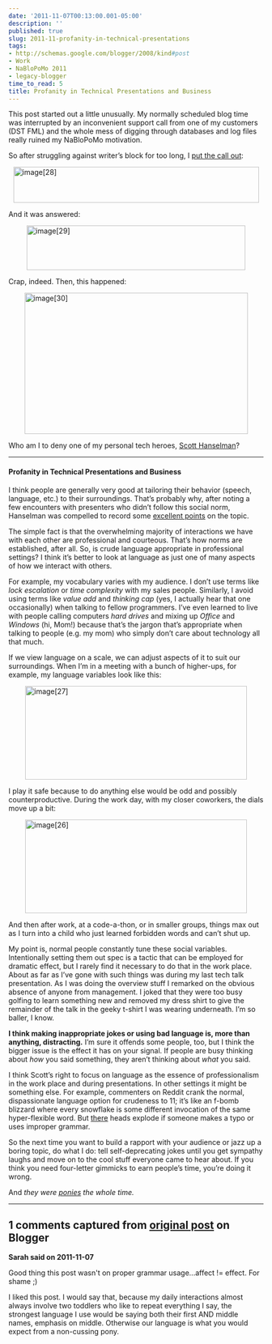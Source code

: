 ```yaml
---
date: '2011-11-07T00:13:00.001-05:00'
description: ''
published: true
slug: 2011-11-profanity-in-technical-presentations
tags:
- http://schemas.google.com/blogger/2008/kind#post
- Work
- NaBloPoMo 2011
- legacy-blogger
time_to_read: 5
title: Profanity in Technical Presentations and Business
---
```


<p>This post started out a little unusually. My normally scheduled blog time was interrupted by an inconvenient support call from one of my customers (DST FML) and the whole mess of digging through databases and log files really ruined my NaBloPoMo motivation. </p>
<p>So after struggling against writer’s block for too long, I <a href="https://plus.google.com/103506291560311820711/posts/U4RurULNe4X">put the call out</a>:</p>
<p><a href="https://plus.google.com/103506291560311820711/posts/U4RurULNe4X"><img alt="image[28]" border="0" height="71" src="http://lh4.ggpht.com/-h8goKoVL_Tc/TrdpBsVeBbI/AAAAAAAAD-c/1on4g8xYv8M/image%25255B28%25255D%25255B2%25255D.png" style="background-image: none; border-right-width: 0px; margin: 3px auto; padding-left: 0px; padding-right: 0px; display: block; float: none; border-top-width: 0px; border-bottom-width: 0px; border-left-width: 0px; padding-top: 0px;" title="image[28]" width="485" /></a></p>
<p>And it was answered:</p>
<p><a href="https://plus.google.com/103506291560311820711/posts/U4RurULNe4X"><img alt="image[29]" border="0" height="88" src="http://lh5.ggpht.com/-_twonJ-Gc4o/TrdpCB41YJI/AAAAAAAAD-k/ULVyJJf9FGg/image%25255B29%25255D%25255B2%25255D.png" style="background-image: none; border-right-width: 0px; margin: 3px auto; padding-left: 0px; padding-right: 0px; display: block; float: none; border-top-width: 0px; border-bottom-width: 0px; border-left-width: 0px; padding-top: 0px;" title="image[29]" width="432" /></a></p>
<p>Crap, indeed. Then, this happened:</p>
<p><a href="https://plus.google.com/103506291560311820711/posts/U4RurULNe4X"><img alt="image[30]" border="0" height="279" src="http://lh4.ggpht.com/-Dm17B6lC0sY/TrdpCuEmZAI/AAAAAAAAD-s/j3fGm34l5-Q/image%25255B30%25255D%25255B2%25255D.png" style="background-image: none; border-right-width: 0px; margin: 3px auto; padding-left: 0px; padding-right: 0px; display: block; float: none; border-top-width: 0px; border-bottom-width: 0px; border-left-width: 0px; padding-top: 0px;" title="image[30]" width="441" /></a></p>
<p>Who am I to deny one of my personal tech heroes, <a href="http://www.hanselman.com/blog/">Scott Hanselman</a>?</p>  <hr />        <h4>Profanity in Technical Presentations and Business</h4>
<p>I think people are generally very good at tailoring their behavior (speech, language, etc.) to their surroundings. That’s probably why, after noting a few encounters with presenters who didn’t follow this social norm, Hanselman was compelled to record some <a href="http://www.hanselman.com/blog/ProfanityDoesntWork.aspx">excellent points</a> on the topic.</p>
<p>The simple fact is that the overwhelming majority of interactions we have with each other are professional and courteous. That’s how norms are established, after all. So, is crude language appropriate in professional settings? I think it’s better to look at language as just one of many aspects of how we interact with others. </p>
<p>For example, my vocabulary varies with my audience. I don’t use terms like <em>lock escalation </em>or <em>time complexity </em>with my sales people. Similarly, I avoid using terms like <em>value add </em>and <em>thinking cap </em>(yes, I actually hear that one occasionally) when talking to fellow programmers. I’ve even learned to live with people calling computers <em>hard drives </em>and mixing up <em>Office </em>and <em>Windows </em>(hi, Mom!) because that’s the jargon that’s appropriate when talking to people (e.g. my mom) who simply don’t care about technology all that much.</p>
<p>If we view language on a scale, we can adjust aspects of it to suit our surroundings. When I’m in a meeting with a bunch of higher-ups, for example, my language variables look like this:</p>
<p><img alt="image[27]" border="0" height="185" src="http://lh3.ggpht.com/-jt67tdCU0fg/TrdpDmt9fBI/AAAAAAAAD-w/9ljzm0l0DZo/image%25255B27%25255D%25255B3%25255D.png" style="background-image: none; border-right-width: 0px; margin: 3px auto; padding-left: 0px; padding-right: 0px; display: block; float: none; border-top-width: 0px; border-bottom-width: 0px; border-left-width: 0px; padding-top: 0px;" title="image[27]" width="438" /></p>
<p>I play it safe because to do anything else would be odd and possibly counterproductive. During the work day, with my closer coworkers, the dials move up a bit:</p>
<p><img alt="image[26]" border="0" height="185" src="http://lh6.ggpht.com/-CnRkxm1XQ3Q/TrdpDvN0MCI/AAAAAAAAD-8/AbkWBnCRn3c/image%25255B26%25255D%25255B3%25255D.png" style="background-image: none; border-right-width: 0px; margin: 3px auto; padding-left: 0px; padding-right: 0px; display: block; float: none; border-top-width: 0px; border-bottom-width: 0px; border-left-width: 0px; padding-top: 0px;" title="image[26]" width="438" /></p>
<p>And then after work, at a code-a-thon, or in smaller groups, things max out as I turn into a child who just learned forbidden words and can’t shut up.</p>
<p>My point is, normal people constantly tune these social variables. Intentionally setting them out spec is a tactic that can be employed for dramatic effect, but I rarely find it necessary to do that in the work place. About as far as I’ve gone with such things was during my last tech talk presentation. As I was doing the overview stuff I remarked on the obvious absence of anyone from management. I joked that they were too busy golfing to learn something new and removed my dress shirt to give the remainder of the talk in the geeky t-shirt I was wearing underneath. I’m so baller, I know.</p>
<p><strong>I think making inappropriate jokes or using bad language is, more than anything, distracting.</strong> I’m sure it offends some people, too, but I think the bigger issue is the effect it has on your signal. If people are busy thinking about <em>how </em>you said something, they aren’t thinking about <em>what </em>you said. </p>
<p>I think Scott’s right to focus on language as the essence of professionalism in the work place and during presentations. In other settings it might be something else. For example, commenters on Reddit crank the normal, dispassionate language option for crudeness to 11; it’s like an f-bomb blizzard where every snowflake is some different invocation of the same hyper-flexible word. But <a href="http://en.wikipedia.org/wiki/Troll_(Internet)">there</a> heads explode if someone makes a typo or uses improper grammar. </p>
<p>So the next time you want to build a rapport with your audience or jazz up a boring topic, do what I do: tell self-deprecating jokes until you get sympathy laughs and move on to the cool stuff everyone came to hear about. If you think you need four-letter gimmicks to earn people’s time, you’re doing it wrong.</p>
<p>And <em>they were <a href="http://twitpic.com/7bid0x">ponies</a> the whole time.</em></p>

---

## 1 comments captured from [original post](https://blog.wassupy.com/2011/11/profanity-in-technical-presentations.html) on Blogger

**Sarah said on 2011-11-07**

Good thing this post wasn't on proper grammar usage...affect != effect.  For shame ;)

I liked this post.  I would say that, because my daily interactions almost always involve two toddlers who like to repeat everything I say, the strongest language I use would be saying both their first AND middle names, emphasis on middle.  Otherwise our language is what you would expect from a non-cussing pony.

